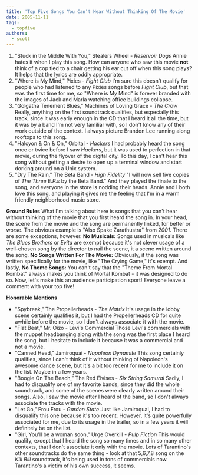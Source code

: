 ```yaml
---
title: 'Top Five Songs You Can’t Hear Without Thinking Of The Movie'
date: 2005-11-11
tags:
  - topfive
authors:
  - scott
---
```


1. "Stuck in the Middle With You," Stealers Wheel - _Reservoir Dogs_ Annie hates it when I play this song. How can anyone who saw this movie **not** think of a cop tied to a chair getting his ear cut off when this song plays? It helps that the lyrics are oddly appropriate.
2. "Where is My Mind," Pixies - _Fight Club_ I'm sure this doesn't qualify for people who had listened to any Pixies songs before _Fight Club_, but that was the first time for me, so "Where is My Mind" is forever branded with the images of Jack and Marla watching office buildings collapse.
3. "Golgatha Tenement Blues," Machines of Loving Grace - _The Crow_ Really, anything on the first soundtrack qualifies, but especially this track, since it was early enough in the CD that I heard it all the time, but it was by a band I'm not very familiar with, so I don't know any of their work outside of the context. I always picture Brandon Lee running along rooftops to this song.
4. "Halcyon & On & On," Orbital - _Hackers_ I had probably heard the song once or twice before I saw _Hackers_, but it was used to perfection in that movie, during the flyover of the digital city. To this day, I can't hear this song without getting a desire to open up a terminal window and start dorking around on a Unix system.
5. "Dry The Rain," The Beta Band - _High Fidelity_ "I will now sell five copies of _The Three E.P.s_ by the Beta Band." And they played the finale to the song, and everyone in the store is nodding their heads. Annie and I both love this song, and playing it gives me the feeling that I'm in a warm friendly neighborhood music store.

**Ground Rules** What I'm talking about here is songs that you can't hear without thinking of the movie that you first heard the song in. In your head, the scene from the movie and the song are permanently linked, for better or worse. The obvious example is "Also Spake Zarathustra" from _2001_. There are some exceptions, however. **No Musicals:** Songs used in musicals like _The Blues Brothers_ or _Evita_ are exempt because it's not clever usage of a well-chosen song by the director to nail the scene, it a scene written around the song. **No Songs Written For The Movie:** Obviously, if the song was written specifically for the movie, like "The Crying Game," it's exempt. And lastly, **No Theme Songs:** You can't say that the "Theme From Mortal Kombat" always makes you think of Mortal Kombat - it was designed to do so. Now, let's make this an audience participation sport! Everyone leave a comment with your top five!

**Honorable Mentions**

- "Spybreak," The Propellerheads - _The Matrix_ It's usage in the lobby scene certainly qualifies it, but I had the Propellerheads CD for quite awhile before the movie, so I don't always associate it with the movie.
- "Flat Beat," Mr. Oizo - Levi's Commercial Those Levi's commercials with the muppet headbanging along with the song was the first place I heard the song, but I hesitate to include it because it was a commercial and not a movie.
- "Canned Head," Jamiroquai - _Napoleon Dynamite_ This song certainly qualifies, since I can't think of it without thinking of Napoleon's awesome dance scene, but it's a bit too recent for me to include it on the list. Maybe in a few years.
- "Boogie On The Beach," The Red Elvises - _Six String Samurai_ Sadly, I had to disqualify one of my favorite bands, since they did the whole soundtrack, and some of the scenes were clearly written around their songs. Also, I saw the movie after I heard of the band, so I don't always associate the tracks with the movie.
- "Let Go," Frou Frou - _Garden State_ Just like Jamiroquai, I had to disqualify this one because it's too recent. However, it's quite powerfully associated for me, due to its usage in the trailer, so in a few years it will definitely be on the list.
- "Girl, You'll be a woman soon," Urge Overkill - _Pulp Fiction_ This would qualify, except that I heard the song so many times and in so many other contexts, that I don't associate it only with the movie. Lots of Tarantino's other soundtracks do the same thing - look at that 5,6,7,8 song on the _Kill Bill_ soundtrack, it's being used in tons of commercials now. Tarantino's a victim of his own success, it seems.
